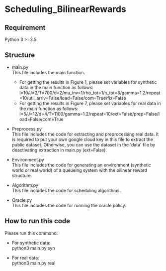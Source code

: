 # Scheduling_BilinearRewards


## Requirement
 Python 3 >=3.5

## Structure
  * main.py\
    This file includes the main function.
    * For getting the results in Figure 1, please set variables for synthetic data in the main function as follows:\
   I=10/J=2/T=700/d=2/mu_inv=1/rho_tot=1/n_tot=8/gamma=1.2/repeat=10/util_arriv=False/load=False/com=True/fix=False 
    * For getting the results in Figure 7, please set variables for real data in the main function as follows:\
   I=5/J=12/d=4/T=1100/gamma=1.2/repeat=10/ext=False/prep=False/load=False/com=True

  * Preprocess.py\
  This file includes the code for extracting and preprocessing real data. It is required to put your own google cloud key in this file to extract the public dataset. Otherwise, you can use the dataset in the 'data' file by deactivating extraction in main.py (ext=False).

  * Environment.py\
  This file includes the code for generating an environment (synthetic world or real world) of a queueing system with the bilinear reward structure. 
  
  * Algorithm.py\
  This file includes the code for scheduling algorithms.

  * Oracle.py\
  This file includes the code for running the oracle policy.

## How to run this code
Please run this command:

 * For synthetic data:\
 python3 main.py syn

 * For real data:\
 python3 main.py real
